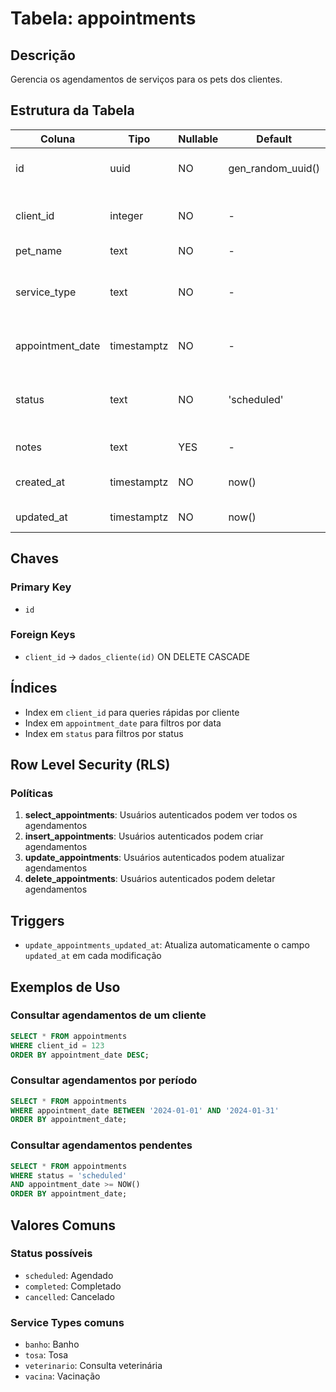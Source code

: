 # Tabela: appointments

## Descrição
Gerencia os agendamentos de serviços para os pets dos clientes.

## Estrutura da Tabela

| Coluna | Tipo | Nullable | Default | Descrição |
|--------|------|----------|---------|-----------|
| id | uuid | NO | gen_random_uuid() | Identificador único do agendamento |
| client_id | integer | NO | - | Referência ao cliente (FK para dados_cliente) |
| pet_name | text | NO | - | Nome do pet |
| service_type | text | NO | - | Tipo de serviço (banho, tosa, veterinário, etc) |
| appointment_date | timestamptz | NO | - | Data e hora do agendamento |
| status | text | NO | 'scheduled' | Status do agendamento (scheduled, completed, cancelled) |
| notes | text | YES | - | Observações adicionais |
| created_at | timestamptz | NO | now() | Data de criação do registro |
| updated_at | timestamptz | NO | now() | Data da última atualização |

## Chaves

### Primary Key
- `id`

### Foreign Keys
- `client_id` → `dados_cliente(id)` ON DELETE CASCADE

## Índices
- Index em `client_id` para queries rápidas por cliente
- Index em `appointment_date` para filtros por data
- Index em `status` para filtros por status

## Row Level Security (RLS)

### Políticas
1. **select_appointments**: Usuários autenticados podem ver todos os agendamentos
2. **insert_appointments**: Usuários autenticados podem criar agendamentos
3. **update_appointments**: Usuários autenticados podem atualizar agendamentos
4. **delete_appointments**: Usuários autenticados podem deletar agendamentos

## Triggers
- `update_appointments_updated_at`: Atualiza automaticamente o campo `updated_at` em cada modificação

## Exemplos de Uso

### Consultar agendamentos de um cliente
```sql
SELECT * FROM appointments 
WHERE client_id = 123 
ORDER BY appointment_date DESC;
```

### Consultar agendamentos por período
```sql
SELECT * FROM appointments 
WHERE appointment_date BETWEEN '2024-01-01' AND '2024-01-31'
ORDER BY appointment_date;
```

### Consultar agendamentos pendentes
```sql
SELECT * FROM appointments 
WHERE status = 'scheduled'
AND appointment_date >= NOW()
ORDER BY appointment_date;
```

## Valores Comuns

### Status possíveis
- `scheduled`: Agendado
- `completed`: Completado
- `cancelled`: Cancelado

### Service Types comuns
- `banho`: Banho
- `tosa`: Tosa
- `veterinario`: Consulta veterinária
- `vacina`: Vacinação
